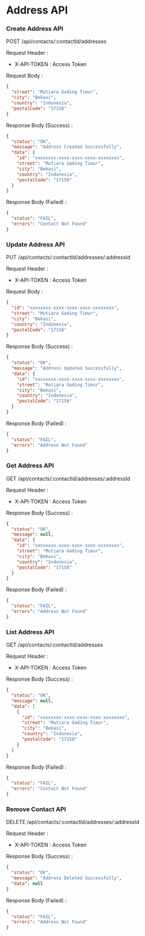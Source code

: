 # Address API

### Create Address API

POST /api/contacts/:contactId/addresses

Request Header :

- X-API-TOKEN : Access Token

Request Body :

```json
{
  "street": "Mutiara Gading Timur",
  "city": "Bekasi",
  "country": "Indonesia",
  "postalCode": "17158"
}
```

Response Body (Success) :

```json
{
  "status": "OK",
  "message": "Address Created Successfully",
  "data": {
    "id": "xxxxxxxx-xxxx-xxxx-xxxx-xxxxxxxx",
    "street": "Mutiara Gading Timur",
    "city": "Bekasi",
    "country": "Indonesia",
    "postalCode": "17158"
  }
}
```

Response Body (Failed) :

```json
{
  "status": "FAIL",
  "errors": "Contact Not Found"
}
```

### Update Address API

PUT /api/contacts/:contactId/addresses/:addressId

Request Header :

- X-API-TOKEN : Access Token

Request Body :

```json
{
  "id": "xxxxxxxx-xxxx-xxxx-xxxx-xxxxxxxx",
  "street": "Mutiara Gading Timur",
  "city": "Bekasi",
  "country": "Indonesia",
  "postalCode": "17158"
}
```

Response Body (Success) :

```json
{
  "status": "OK",
  "message": "Address Updated Successfully",
  "data": {
    "id": "xxxxxxxx-xxxx-xxxx-xxxx-xxxxxxxx",
    "street": "Mutiara Gading Timur",
    "city": "Bekasi",
    "country": "Indonesia",
    "postalCode": "17158"
  }
}
```

Response Body (Failed) :

```json
{
  "status": "FAIL",
  "errors": "Address Not Found"
}
```

### Get Address API

GET /api/contacts/:contactId/addresses/:addressId

Request Header :

- X-API-TOKEN : Access Token

Response Body (Success) :

```json
{
  "status": "OK",
  "message": null,
  "data": {
    "id": "xxxxxxxx-xxxx-xxxx-xxxx-xxxxxxxx",
    "street": "Mutiara Gading Timur",
    "city": "Bekasi",
    "country": "Indonesia",
    "postalCode": "17158"
  }
}
```

Response Body (Failed) :

```json
{
  "status": "FAIL",
  "errors": "Address Not Found"
}
```

### List Address API

GET /api/contacts/:contactId/addresses

Request Header :

- X-API-TOKEN : Access Token

Response Body (Success) :

```json
{
  "status": "OK",
  "message": null,
  "data": [
    {
      "id": "xxxxxxxx-xxxx-xxxx-xxxx-xxxxxxxx",
      "street": "Mutiara Gading Timur",
      "city": "Bekasi",
      "country": "Indonesia",
      "postalCode": "17158"
    }
  ]
}
```

Response Body (Failed) :

```json
{
  "status": "FAIL",
  "errors": "Contact Not Found"
}
```

### Remove Contact API

DELETE /api/contacts/:contactId/addresses/:addressId

Request Header :

- X-API-TOKEN : Access Token

Response Body (Success) :

```json
{
  "status": "OK",
  "message": "Address Deleted Successfully",
  "data": null
}
```

Response Body (Failed) :

```json
{
  "status": "FAIL",
  "errors": "Address Not Found"
}
```